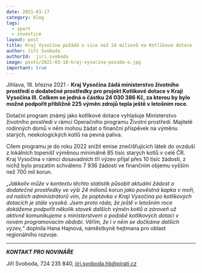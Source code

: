 ```yaml
---
date: 2021-03-17
category: blog
tags:
  - sport
  - investice
layout: post
title: Kraj Vysočina požádá o více než 24 milionů na Kotlíkové dotace
author: Jiří Svoboda
authorId:  jiri.svoboda
image: posts/2021-03-18-kraj-vysocina-pozada-o.jpg
important: true
---
```


Jihlava, 18. března 2021 - **Kraj Vysočina žádá ministerstvo životního prostředí o dodatečné prostředky pro projekt Kotlíkové dotace v Kraji Vysočina III. Celkem se jedná o částku 24 030 386 Kč, za kterou by bylo možné podpořit přibližně 225 výměn zdrojů tepla ještě v letošním roce.**

Dotační program známý jako kotlíkové dotace vyhlašuje Ministerstvo životního prostředí v rámci Operačního programu Životní prostředí. Majitelé rodinných domů v něm mohou žádat o finanční příspěvek na výměnu starých, neekologických kotlů na pevná paliva. 

Cílem programu je do roku 2022 snížit emise znečišťujících látek do ovzduší z lokálních topenišť výměnou minimálně 85 tisíc starých kotlů v celé ČR. Kraj Vysočina v rámci dosavadních tří výzev přijal přes 10 tisíc žádostí, z nichž bylo prozatím schváleno 7 936 žádostí ve finančním objemu vyšším než 700 mil korun. 

*„Jakkoliv může v kontextu těchto statistik působit aktuální žádost o dodatečné prostředky ve výši 24 milionů korun jako pověstná kapka v moři, od našich administrátorů vím, že poptávka v Kraji Vysočina po kotlíkových dotacích je stále vysoká. Jsem proto ráda, že ještě v letošním roce dokážeme podpořit několik stovek dalších výměn kotlů a zároveň už aktivně komunikujeme s ministerstvem o podobě kotlíkových dotací v novém programovacím období. Věřím, že i v něm se dočkáme dalších výzev,“* doplnila Hana Hajnová, náměstkyně hejtmana pro oblast regionálního rozvoje.  

---

***KONTAKT PRO NOVINÁŘE*** 

Jiří Svoboda, 724 235 840, <jiri.svoboda.hb@pirati.cz>
